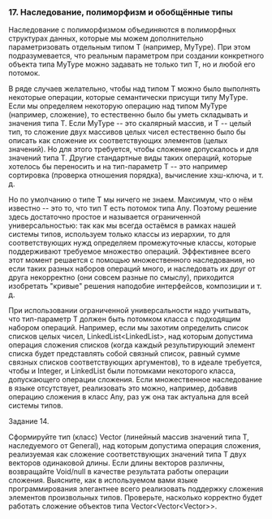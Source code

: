 ###  17. Наследование, полиморфизм и обобщённые типы
Наследование с полиморфизмом объединяются в полиморфных структурах данных, которые мы можем дополнительно параметризовать отдельным типом T (например, MyType<T>). При этом подразумевается, что реальным параметром при создании конкретного объекта типа MyType<T> можно задавать не только тип T, но и любой его потомок.

В ряде случаев желательно, чтобы над типом T можно было выполнять некоторые операции, которые семантически присущи типу MyType. Если мы определяем некоторую операцию над типом MyType (например, сложение), то естественно было бы уметь складывать и значения типа T. Если MyType -- это скалярный массив, и T -- целый тип, то сложение двух массивов целых чисел естественно было бы описать как сложение их соответствующих элементов (целых значений). Но для этого требуется, чтобы сложение допускалось и для значений типа T. Другие стандартные виды таких операций, которые хотелось бы переносить и на тип-параметр T -- это например сортировка (проверка отношения порядка), вычисление хэш-ключа, и т. д.

Но по умолчанию о типе T мы ничего не знаем. Максимум, что о нём известно -- это то, что тип T есть потомок типа Any. Поэтому решение здесь достаточно простое и называется ограниченной универсальностью: так как мы всегда остаёмся в рамках нашей системы типов, используем только классы из иерархии, то для соответствующих нужд определяем промежуточные классы, которые поддерживают требуемое множество операций. Эффективнее всего этот момент решается с помощью множественного наследования, но если таких разных наборов операций много, и наследовать их друг от друга некорректно (они совсем разные по смыслу), приходится изобретать "кривые" решения наподобие интерфейсов, композиции и т. д.

При использовании ограниченной универсальности надо учитывать, что тип-параметр T должен быть потомком класса с подходящим набором операций. Например, если мы захотим определить список списков целых чисел, LinkedList<LinkedList<Integer>>, над которым допустима операция сложения списков (когда каждый результирующий элемент списка будет представлять собой связный список, равный сумме связных списков соответствующих аргументов), то в идеале требуется, чтобы и Integer, и LinkedList были потомками некоторого класса, допускающего операции сложения. Если множественное наследование в языке отсутствует, реализовать это можно, например, добавив операцию сложения в класс Any, раз уж она так актуальна для всей системы типов.

Задание 14.

Сформируйте тип (класс) Vector<T> (линейный массив значений типа T, наследуемого от General), над которым допустима операция сложения, реализуемая как сложение соответствующих значений типа T двух векторов одинаковой длины. Если длины векторов различны, возвращайте Void/null в качестве результата работы операции сложения.
Выясните, как в используемом вами языке программирования элегантнее всего реализовать поддержку сложения элементов произвольных типов.
Проверьте, насколько корректно будет работать сложение объектов типа Vector<Vector<Vector<T>>>.

